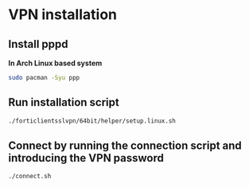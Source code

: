 # VPN installation

## Install pppd
**In Arch Linux based system**
```bash
sudo pacman -Syu ppp
```

## Run installation script
```bash
./forticlientsslvpn/64bit/helper/setup.linux.sh
```


## Connect by running the  connection script and introducing the VPN password
```bash
./connect.sh
```
